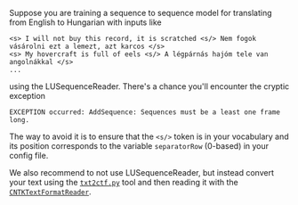 Suppose you are training a sequence to sequence model for translating from English to Hungarian with inputs like
```
<s> I will not buy this record, it is scratched <s/> Nem fogok vásárolni ezt a lemezt, azt karcos </s>
<s> My hovercraft is full of eels <s/> A légpárnás hajóm tele van angolnákkal </s>
...
```
using the LUSequenceReader. There's a chance you'll encounter the cryptic exception
```
EXCEPTION occurred: AddSequence: Sequences must be a least one frame long.
```
The way to avoid it is to ensure that the `<s/>` token is in your vocabulary and its position corresponds to the variable `separatorRow` (0-based) in your config file.

We also recommend to not use LUSequenceReader, but instead convert your text using the
[`txt2ctf.py`](https://github.com/Microsoft/CNTK/blob/master/Scripts/txt2ctf.py) tool
and then reading it with the [`CNTKTextFormatReader`](CNTKTextFormat-Reader).
